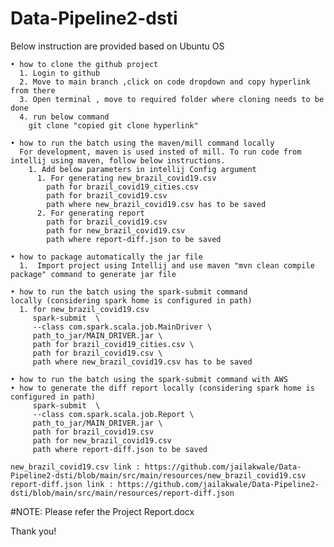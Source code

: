 # Data-Pipeline2-dsti

Below instruction are provided based on Ubuntu OS

    • how to clone the github project
      1. Login to github
      2. Move to main branch ,click on code dropdown and copy hyperlink from there
      3. Open terminal , move to required folder where cloning needs to be done
      4. run below command
        git clone "copied git clone hyperlink"
        
    • how to run the batch using the maven/mill command locally
      For development, maven is used insted of mill. To run code from intellij using maven, follow below instructions.
        1. Add below parameters in intellij Config argument
          1. For generating new_brazil_covid19.csv
            path for brazil_covid19_cities.csv
            path for brazil_covid19.csv
            path where new_brazil_covid19.csv has to be saved
          2. For generating report
            path for brazil_covid19.csv
            path for new_brazil_covid19.csv
            path where report-diff.json to be saved
            
    • how to package automatically the jar file 
      1.  Import project using Intellij and use maven "mvn clean compile package" command to generate jar file
      
    • how to run the batch using the spark-submit command locally (considering spark home is configured in path)
      1. for new_brazil_covid19.csv
         spark-submit  \
         --class com.spark.scala.job.MainDriver \
         path_to_jar/MAIN_DRIVER.jar \
         path for brazil_covid19_cities.csv \
         path for brazil_covid19.csv \
         path where new_brazil_covid19.csv has to be saved
         
    • how to run the batch using the spark-submit command with AWS 
    • how to generate the diff report locally (considering spark home is configured in path)
         spark-submit  \
         --class com.spark.scala.job.Report \
         path_to_jar/MAIN_DRIVER.jar \
         path for brazil_covid19.csv
         path for new_brazil_covid19.csv
         path where report-diff.json to be saved
    
    new_brazil_covid19.csv link : https://github.com/jailakwale/Data-Pipeline2-dsti/blob/main/src/main/resources/new_brazil_covid19.csv
    report-diff.json link : https://github.com/jailakwale/Data-Pipeline2-dsti/blob/main/src/main/resources/report-diff.json
    
    
   #NOTE: Please refer the Project Report.docx
   
   Thank you!
